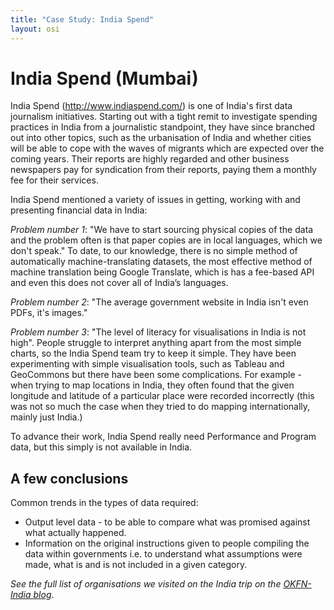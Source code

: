 ```yaml
---
title: "Case Study: India Spend"
layout: osi
---
```


# India Spend (Mumbai)

India Spend (http://www.indiaspend.com/) is one of India's first data journalism initiatives. Starting out with a tight remit to investigate spending practices in India from a journalistic standpoint, they have since branched out into other topics, such as the urbanisation of India and whether cities will be able to cope with the waves of migrants which are expected over the coming years. Their reports are highly regarded and other business newspapers pay for syndication from their reports, paying them a monthly fee for their services. 

India Spend mentioned a variety of issues in getting, working with and presenting financial data in India: 

*Problem number 1*: "We have to start sourcing physical copies of the data and the problem often is that paper copies are in local languages, which we don't speak." To date, to our knowledge, there is no simple method of automatically machine-translating datasets, the most effective method of machine translation being Google Translate, which is has a fee-based API and even this does not cover all of India’s languages. 

*Problem number 2*: "The average government website in India isn't even PDFs, it's images." 

*Problem number 3*: "The level of literacy for visualisations in India is not high". People struggle to interpret anything apart from the most simple charts, so the India Spend team try to keep it simple.  They have been experimenting with simple visualisation tools, such as Tableau and GeoCommons but there have been some complications. For example - when trying to map locations in India, they often found that the given longitude and latitude of a particular place were recorded incorrectly (this was not so much the case when they tried to do mapping internationally, mainly just India.) 

To advance their work, India Spend really need Performance and Program data, but this simply is not available in India. 

## A few conclusions 

Common trends in the types of data required: 

* Output level data - to be able to compare what was promised against what actually happened. 
* Information on the original instructions given to people compiling the data within governments i.e. to understand what assumptions were made, what is and is not included in a given category. 


<em>See the full list of organisations we visited on the India trip on the <a href="http://in.okfn.org/2012/09/18/okfn-india-trip-the-roundup/">OKFN-India blog</a></em>. 

